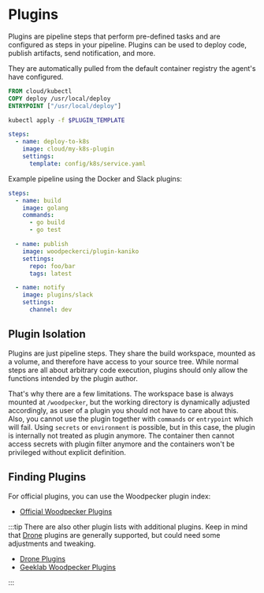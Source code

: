 # Plugins

Plugins are pipeline steps that perform pre-defined tasks and are configured as steps in your pipeline.
Plugins can be used to deploy code, publish artifacts, send notification, and more.

They are automatically pulled from the default container registry the agent's have configured.

```dockerfile title="Dockerfile"
FROM cloud/kubectl
COPY deploy /usr/local/deploy
ENTRYPOINT ["/usr/local/deploy"]
```

```bash title="deploy"
kubectl apply -f $PLUGIN_TEMPLATE
```

```yaml title=".woodpecker.yaml"
steps:
  - name: deploy-to-k8s
    image: cloud/my-k8s-plugin
    settings:
      template: config/k8s/service.yaml
```

Example pipeline using the Docker and Slack plugins:

```yaml
steps:
  - name: build
    image: golang
    commands:
      - go build
      - go test

  - name: publish
    image: woodpeckerci/plugin-kaniko
    settings:
      repo: foo/bar
      tags: latest

  - name: notify
    image: plugins/slack
    settings:
      channel: dev
```

## Plugin Isolation

Plugins are just pipeline steps. They share the build workspace, mounted as a volume, and therefore have access to your source tree.
While normal steps are all about arbitrary code execution, plugins should only allow the functions intended by the plugin author.

That's why there are a few limitations. The workspace base is always mounted at `/woodpecker`, but the working directory is dynamically
adjusted accordingly, as user of a plugin you should not have to care about this. Also, you cannot use the plugin together with `commands`
or `entrypoint` which will fail. Using `secrets` or `environment` is possible, but in this case, the plugin is internally not treated as plugin
anymore. The container then cannot access secrets with plugin filter anymore and the containers won't be privileged without explicit definition.

## Finding Plugins

For official plugins, you can use the Woodpecker plugin index:

- [Official Woodpecker Plugins](https://woodpecker-ci.org/plugins)

:::tip
There are also other plugin lists with additional plugins. Keep in mind that [Drone](https://www.drone.io/) plugins are generally supported, but could need some adjustments and tweaking.

- [Drone Plugins](http://plugins.drone.io)
- [Geeklab Woodpecker Plugins](https://woodpecker-plugins.geekdocs.de/)

:::
